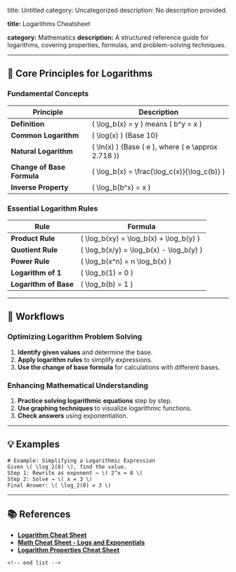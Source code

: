 title: Untitled
category: Uncategorized
description: No description provided.

**title:** Logarithms Cheatsheet

**category:** Mathematics
**description:** A structured reference guide for logarithms, covering properties, formulas, and problem-solving techniques.

---

## 🔢 **Core Principles for Logarithms**

### **Fundamental Concepts**

| Principle                        | Description                                              |
| -------------------------------- | -------------------------------------------------------- |
| **Definition**             | \( \log_b(x) = y \) means \( b^y = x \)                  |
| **Common Logarithm**       | \( \log(x) \) (Base 10)                                  |
| **Natural Logarithm**      | \( \ln(x) \) (Base \( e \), where \( e \approx 2.718 \)) |
| **Change of Base Formula** | \( \log_b(x) = \frac{\log_c(x)}{\log_c(b)} \)            |
| **Inverse Property**       | \( \log_b(b^x) = x \)                                    |

### **Essential Logarithm Rules**

| Rule                        | Formula                                   |
| --------------------------- | ----------------------------------------- |
| **Product Rule**      | \( \log_b(xy) = \log_b(x) + \log_b(y) \)  |
| **Quotient Rule**     | \( \log_b(x/y) = \log_b(x) - \log_b(y) \) |
| **Power Rule**        | \( \log_b(x^n) = n \log_b(x) \)           |
| **Logarithm of 1**    | \( \log_b(1) = 0 \)                       |
| **Logarithm of Base** | \( \log_b(b) = 1 \)                       |

---

## 🔄 **Workflows**

### **Optimizing Logarithm Problem Solving**

1. **Identify given values** and determine the base.
2. **Apply logarithm rules** to simplify expressions.
3. **Use the change of base formula** for calculations with different bases.

### **Enhancing Mathematical Understanding**

1. **Practice solving logarithmic equations** step by step.
2. **Use graphing techniques** to visualize logarithmic functions.
3. **Check answers** using exponentiation.

---

## 💡 **Examples**

```plaintext
# Example: Simplifying a Logarithmic Expression
Given \( \log_2(8) \), find the value.  
Step 1: Rewrite as exponent → \( 2^x = 8 \)  
Step 2: Solve → \( x = 3 \)  
Final Answer: \( \log_2(8) = 3 \)  
```

---

## 📚 **References**

- **[Logarithm Cheat Sheet](https://www.pdffiller.com/100984088-algebrapdf-logarithm-cheat-sheet-pdf-)**
- **[Math Cheat Sheet - Logs and Exponentials](https://www.templateroller.com/template/2636159/math-cheat-sheet-logs-and-exponentials.html)**
- **[Logarithm Properties Cheat Sheet](https://ar.inspiredpencil.com/pictures-2023/logarithm-properties-cheat-sheet)**

```
<!-- end list -->
```